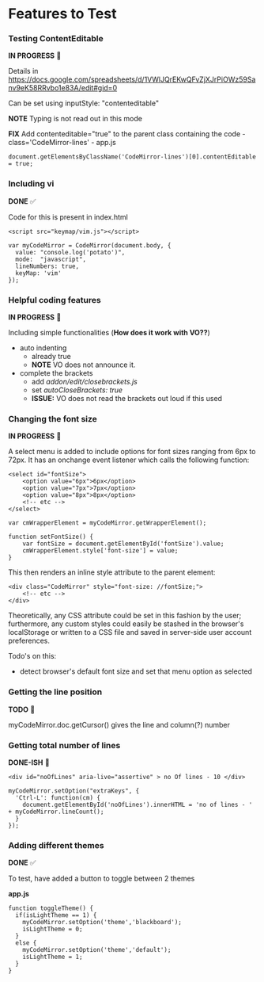 # Features to Test

### Testing ContentEditable
**IN PROGRESS**
&#x1F535;

Details in
https://docs.google.com/spreadsheets/d/1VWlJQrEKwQFvZjXJrPiOWz59Sanv9eK58RRvbo1e83A/edit#gid=0

Can be set using inputStyle: "contenteditable"

**NOTE** Typing is not read out in this mode

**FIX** Add contenteditable="true" to the parent class containing the code - class='CodeMirror-lines' - app.js

    document.getElementsByClassName('CodeMirror-lines')[0].contentEditable = true;


### Including vi
**DONE**
&#x2705;

Code for this is present in index.html


    <script src="keymap/vim.js"></script>

    var myCodeMirror = CodeMirror(document.body, {
      value: "console.log('potato')",
      mode:  "javascript",
      lineNumbers: true,
      keyMap: 'vim'
    });


### Helpful coding features
**IN PROGRESS**
&#x1F535;

Including simple functionalities (**How does it work with VO??**)
* auto indenting
  * already true
  * **NOTE** VO does not announce it.
* complete the brackets
  * add *addon/edit/closebrackets.js*
  * set *autoCloseBrackets: true*
  * **ISSUE:** VO does not read the brackets out loud if this used



### Changing the font size
**IN PROGRESS**
&#x1F535;

A select menu is added to include options for font sizes ranging from 6px to 72px. It has an onchange event listener which calls the following function:

    <select id="fontSize">
        <option value="6px">6px</option>
        <option value="7px">7px</option>
        <option value="8px">8px</option>
        <!-- etc -->
    </select>

    var cmWrapperElement = myCodeMirror.getWrapperElement();

    function setFontSize() {
        var fontSize = document.getElementById('fontSize').value;
        cmWrapperElement.style['font-size'] = value;
    }

This then renders an inline style attribute to the parent element:

    <div class="CodeMirror" style="font-size: //fontSize;">
        <!-- etc -->
    </div>

Theoretically, any CSS attribute could be set in this fashion by the user; furthermore, any custom styles could easily be stashed in the browser's localStorage or written to a CSS file and saved in server-side user account preferences.

Todo's on this:
  * detect browser's default font size and set that menu option as selected

### Getting the line position
**TODO**
&#x1F534;

myCodeMirror.doc.getCursor() gives the line and column(?) number


### Getting total number of lines
**DONE-ISH**
&#x1F535;

    <div id="noOfLines" aria-live="assertive" > no Of lines - 10 </div>

    myCodeMirror.setOption("extraKeys", {
      'Ctrl-L': function(cm) {
        document.getElementById('noOfLines').innerHTML = 'no of lines - ' + myCodeMirror.lineCount();
      }
    });

### Adding different themes
**DONE**
&#x2705;

To test, have added a button to toggle between 2 themes

**app.js**

    function toggleTheme() {
      if(isLightTheme == 1) {
        myCodeMirror.setOption('theme','blackboard');
        isLightTheme = 0;
      }
      else {
        myCodeMirror.setOption('theme','default');
        isLightTheme = 1;
      }
    }
